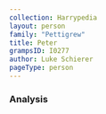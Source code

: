 ```yaml
---
collection: Harrypedia
layout: person
family: "Pettigrew"
title: Peter
grampsID: I0277
author: Luke Schierer
pageType: person
---
```


### Analysis
